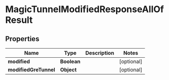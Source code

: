 

# MagicTunnelModifiedResponseAllOfResult


## Properties

| Name | Type | Description | Notes |
|------------ | ------------- | ------------- | -------------|
|**modified** | **Boolean** |  |  [optional] |
|**modifiedGreTunnel** | **Object** |  |  [optional] |



